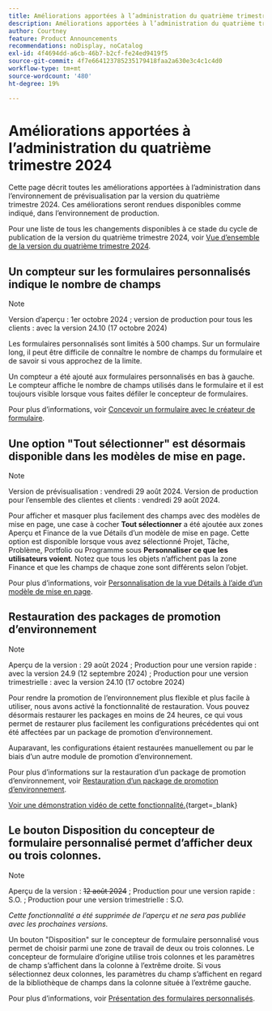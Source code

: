 ```yaml
---
title: Améliorations apportées à l’administration du quatrième trimestre 2024
description: Améliorations apportées à l’administration du quatrième trimestre 2024
author: Courtney
feature: Product Announcements
recommendations: noDisplay, noCatalog
exl-id: 4f4694dd-a6cb-46b7-b2cf-fe24ed9419f5
source-git-commit: 4f7e664123785235179418faa2a630e3c4c1c4d0
workflow-type: tm+mt
source-wordcount: '480'
ht-degree: 19%

---
```


# Améliorations apportées à l’administration du quatrième trimestre 2024

Cette page décrit toutes les améliorations apportées à l’administration dans l’environnement de prévisualisation par la version du quatrième trimestre 2024. Ces améliorations seront rendues disponibles comme indiqué, dans l’environnement de production.

Pour une liste de tous les changements disponibles à ce stade du cycle de publication de la version du quatrième trimestre 2024, voir [Vue d’ensemble de la version du quatrième trimestre 2024](/help/quicksilver/product-announcements/product-releases/24-q4-release-activity/24-q4-release-overview.md).

## Un compteur sur les formulaires personnalisés indique le nombre de champs

>[!NOTE]
>
>Version d’aperçu : 1er octobre 2024 ; version de production pour tous les clients : avec la version 24.10 (17 octobre 2024)

Les formulaires personnalisés sont limités à 500 champs. Sur un formulaire long, il peut être difficile de connaître le nombre de champs du formulaire et de savoir si vous approchez de la limite.

Un compteur a été ajouté aux formulaires personnalisés en bas à gauche. Le compteur affiche le nombre de champs utilisés dans le formulaire et il est toujours visible lorsque vous faites défiler le concepteur de formulaires.

Pour plus d’informations, voir [Concevoir un formulaire avec le créateur de formulaire](/help/quicksilver/administration-and-setup/customize-workfront/create-manage-custom-forms/form-designer/design-a-form/design-a-form.md).

## Une option &quot;Tout sélectionner&quot; est désormais disponible dans les modèles de mise en page.

>[!NOTE]
>
>Version de prévisualisation : vendredi 29 août 2024. Version de production pour l’ensemble des clientes et clients : vendredi 29 août 2024.

Pour afficher et masquer plus facilement des champs avec des modèles de mise en page, une case à cocher **Tout sélectionner** a été ajoutée aux zones Aperçu et Finance de la vue Détails d’un modèle de mise en page. Cette option est disponible lorsque vous avez sélectionné Projet, Tâche, Problème, Portfolio ou Programme sous **Personnaliser ce que les utilisateurs voient**. Notez que tous les objets n’affichent pas la zone Finance et que les champs de chaque zone sont différents selon l’objet.

Pour plus d’informations, voir [Personnalisation de la vue Détails à l’aide d’un modèle de mise en page](/help/quicksilver/administration-and-setup/customize-workfront/use-layout-templates/customize-details-view-layout-template.md).

## Restauration des packages de promotion d’environnement

>[!NOTE]
>
>Aperçu de la version : 29 août 2024 ; Production pour une version rapide : avec la version 24.9 (12 septembre 2024) ; Production pour une version trimestrielle : avec la version 24.10 (17 octobre 2024)

Pour rendre la promotion de l’environnement plus flexible et plus facile à utiliser, nous avons activé la fonctionnalité de restauration. Vous pouvez désormais restaurer les packages en moins de 24 heures, ce qui vous permet de restaurer plus facilement les configurations précédentes qui ont été affectées par un package de promotion d’environnement.

Auparavant, les configurations étaient restaurées manuellement ou par le biais d’un autre module de promotion d’environnement.

Pour plus d’informations sur la restauration d’un package de promotion d’environnement, voir [Restauration d’un package de promotion d’environnement](/help/quicksilver/administration-and-setup/set-up-workfront/workfront-testing-environments/environment-promotion-rollback.md).

[Voir une démonstration vidéo de cette fonctionnalité.](https://video.tv.adobe.com/v/3434025/){target=_blank}

## Le bouton Disposition du concepteur de formulaire personnalisé permet d’afficher deux ou trois colonnes.

>[!NOTE]
>
>Aperçu de la version : ~~12 août 2024~~ ; Production pour une version rapide : S.O. ; Production pour une version trimestrielle : S.O.
>
>_Cette fonctionnalité a été supprimée de l’aperçu et ne sera pas publiée avec les prochaines versions._

Un bouton &quot;Disposition&quot; sur le concepteur de formulaire personnalisé vous permet de choisir parmi une zone de travail de deux ou trois colonnes. Le concepteur de formulaire d’origine utilise trois colonnes et les paramètres de champ s’affichent dans la colonne à l’extrême droite. Si vous sélectionnez deux colonnes, les paramètres du champ s’affichent en regard de la bibliothèque de champs dans la colonne située à l’extrême gauche.

Pour plus d’informations, voir [Présentation des formulaires personnalisés](/help/quicksilver/administration-and-setup/customize-workfront/create-manage-custom-forms/custom-forms-overview.md).
